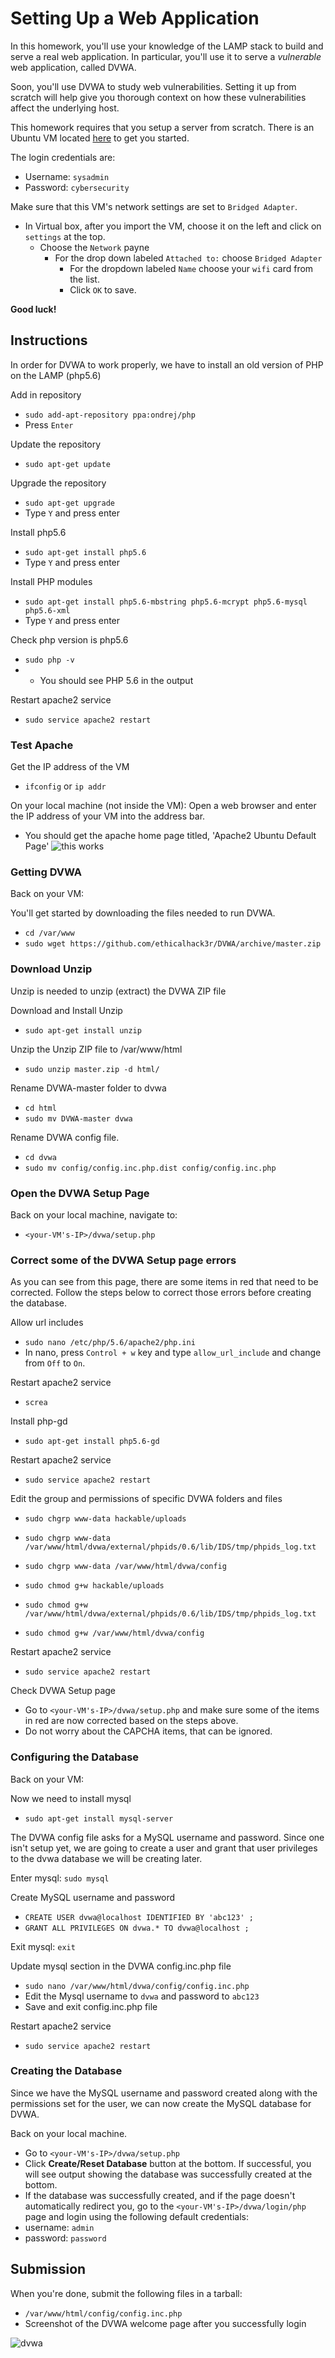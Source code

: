 # Setting Up a Web Application

In this homework, you'll use your knowledge of the LAMP stack to build and serve a real web application. In particular, you'll use it to serve a _vulnerable_ web application, called DVWA.

Soon, you'll use DVWA to study web vulnerabilities. Setting it up from scratch will help give you thorough context on how these vulnerabilities affect the underlying host.

This homework requires that you setup a server from scratch. 
There is an Ubuntu VM located [here](https://drive.google.com/a/2tor.com/file/d/1uLLg9tx7VoexcXBbVWb_zzYUKIZMFVZU/view?usp=sharing) to get you started. 

The login credentials are:
- Username: `sysadmin`
- Password: `cybersecurity`

Make sure that this VM's network settings are set to `Bridged Adapter`.
- In Virtual box, after you import the VM, choose it on the left and click on `settings` at the top.
    - Choose the `Network` payne
        - For the drop down labeled `Attached to:` choose `Bridged Adapter`
            - For the dropdown labeled `Name` choose your `wifi` card from the list.
            - Click `OK` to save.

**Good luck!**

## Instructions

In order for DVWA to work properly, we have to install an old version of PHP on the LAMP (php5.6)

Add in repository
- `sudo add-apt-repository ppa:ondrej/php`
- Press `Enter`

Update the repository
- `sudo apt-get update`

Upgrade the repository
- `sudo apt-get upgrade`
- Type `Y` and press enter

Install php5.6
- `sudo apt-get install php5.6`
- Type `Y` and press enter

Install PHP modules
- `sudo apt-get install php5.6-mbstring php5.6-mcrypt php5.6-mysql php5.6-xml`
- Type `Y` and press enter

Check php version is php5.6
- `sudo php -v`
- - You should see PHP 5.6 in the output

Restart apache2 service
- `sudo service apache2 restart`

### Test Apache

Get the IP address of the VM
- `ifconfig` or `ip addr`

On your local machine (not inside the VM):
Open a web browser and enter the IP address of your VM into the address bar. 

- You should get the apache home page titled, 'Apache2 Ubuntu Default Page'
![this works](this_apache2_works.png)
### Getting DVWA

Back on your VM:

You'll get started by downloading the files needed to run DVWA.
- `cd /var/www`
- `sudo wget https://github.com/ethicalhack3r/DVWA/archive/master.zip`

### Download Unzip

Unzip is needed to unzip (extract) the DVWA ZIP file

Download and Install Unzip
- `sudo apt-get install unzip`

Unzip the Unzip ZIP file to /var/www/html
- `sudo unzip master.zip -d html/`

Rename DVWA-master folder to dvwa
- `cd html`
- `sudo mv DVWA-master dvwa`

Rename DVWA config file.
- `cd dvwa`
- `sudo mv config/config.inc.php.dist config/config.inc.php`

### Open the DVWA Setup Page

Back on your local machine, navigate to:

- `<your-VM's-IP>/dvwa/setup.php`

### Correct some of the DVWA Setup page errors

As you can see from this page, there are some items in red that need to be corrected. Follow the steps below to correct those errors before creating the database.

Allow url includes
- `sudo nano /etc/php/5.6/apache2/php.ini`
- In nano, press `Control + w` key and type `allow_url_include` and change from `Off` to `On`.

Restart apache2 service
- `screa`

Install php-gd
 - `sudo apt-get install php5.6-gd`

Restart apache2 service
- `sudo service apache2 restart`

Edit the group and permissions of specific DVWA folders and files
- `sudo chgrp www-data hackable/uploads`
- `sudo chgrp www-data /var/www/html/dvwa/external/phpids/0.6/lib/IDS/tmp/phpids_log.txt`
- `sudo chgrp www-data /var/www/html/dvwa/config`

- `sudo chmod g+w hackable/uploads`
- `sudo chmod g+w /var/www/html/dvwa/external/phpids/0.6/lib/IDS/tmp/phpids_log.txt`
- `sudo chmod g+w /var/www/html/dvwa/config`

Restart apache2 service
- `sudo service apache2 restart`

Check DVWA Setup page
- Go to `<your-VM's-IP>/dvwa/setup.php` and make sure some of the items in red are now corrected based on the steps above.
- Do not worry about the CAPCHA items, that can be ignored.

### Configuring the Database
Back on your VM:

Now we need to install mysql
- `sudo apt-get install mysql-server`

The DVWA config file asks for a MySQL username and password. Since one isn't setup yet, we are going to create a user and grant that user privileges to the dvwa database we will be creating later.

Enter mysql:
`sudo mysql`

Create MySQL username and password
- `CREATE USER dvwa@localhost IDENTIFIED BY 'abc123' ;`
- `GRANT ALL PRIVILEGES ON dvwa.* TO dvwa@localhost ;`

Exit mysql:
`exit`

Update mysql section in the DVWA config.inc.php file
 - `sudo nano /var/www/html/dvwa/config/config.inc.php`
- Edit the Mysql username to `dvwa` and password to `abc123`
- Save and exit config.inc.php file

Restart apache2 service
- `sudo service apache2 restart`

### Creating the Database

Since we have the MySQL username and password created along with the permissions set for the user, we can now create the MySQL database for DVWA.

Back on your local machine.

- Go to `<your-VM's-IP>/dvwa/setup.php`
- Click **Create/Reset Database** button at the bottom. If successful, you will see output showing the database was successfully created at the bottom.
- If the database was successfully created, and if the page doesn't automatically redirect you, go to the `<your-VM's-IP>/dvwa/login/php` page and login using the following default credentials:
 - username: `admin`
 - password: `password`

## Submission
When you're done, submit the following files in a tarball:
- `/var/www/html/config/config.inc.php`
- Screenshot of the DVWA welcome page after you successfully login

![dvwa](dvwa.png)

